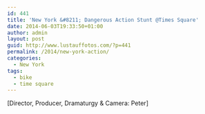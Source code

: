 ```yaml
---
id: 441
title: 'New York &#8211; Dangerous Action Stunt @Times Square'
date: 2014-06-03T19:33:50+01:00
author: admin
layout: post
guid: http://www.lustauffotos.com/?p=441
permalink: /2014/new-york-action/
categories:
  - New York
tags:
  - bike
  - time square
---
```

[Director, Producer, Dramaturgy & Camera: Peter]